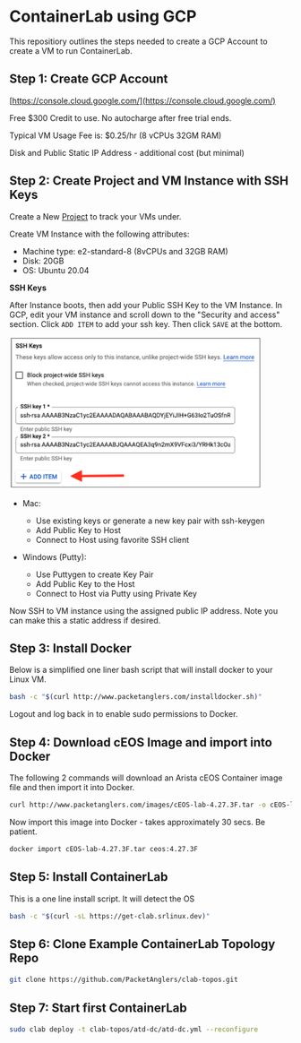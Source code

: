 # ContainerLab using GCP

This repositiory outlines the steps needed to create a GCP Account to create a VM to run ContainerLab.
## Step 1: Create GCP Account

[https://console.cloud.google.com/](https://console.cloud.google.com/)

Free $300 Credit to use.  No autocharge after free trial ends.

Typical VM Usage Fee is:  $0.25/hr (8 vCPUs 32GM RAM)

Disk and Public Static IP Address - additional cost (but minimal)

## Step 2: Create Project and VM Instance with SSH Keys
Create a New [Project](https://cloud.google.com/resource-manager/docs/creating-managing-projects) to track your VMs under.

Create VM Instance with the following attributes:

- Machine type:	e2-standard-8 (8vCPUs and 32GB RAM)
- Disk: 20GB
- OS: Ubuntu 20.04


**SSH Keys**

After Instance boots, then add your Public SSH Key to the VM Instance.  In GCP, edit your VM instance and scroll down to the "Security and access" section.  Click `ADD ITEM` to add your ssh key.  Then click `SAVE` at the bottom.

<img src="images/ssh-keys-v2.png"  width="450">

- Mac:  
  - Use existing keys or generate a new key pair with ssh-keygen
  - Add Public Key to Host
  - Connect to Host using favorite SSH client

- Windows (Putty):
  - Use Puttygen to create Key Pair
  - Add Public Key to the Host
  - Connect to Host via Putty using Private Key

Now SSH to VM instance using the assigned public IP address.  Note you can make this a static address if desired.

## Step 3: Install Docker
Below is a simplified one liner bash script that will install docker to your Linux VM.

```bash
bash -c "$(curl http://www.packetanglers.com/installdocker.sh)"
```

Logout and log back in to enable sudo permissions to Docker.

## Step 4: Download cEOS Image and import into Docker 
The following 2 commands will download an Arista cEOS Container image file and then import it into Docker.

```bash
curl http://www.packetanglers.com/images/cEOS-lab-4.27.3F.tar -o cEOS-lab-4.27.3F.tar
```

Now import this image into Docker - takes approximately 30 secs.  Be patient.

```bash
docker import cEOS-lab-4.27.3F.tar ceos:4.27.3F
```
## Step 5: Install ContainerLab

This is a one line install script. It will detect the OS

```bash
bash -c "$(curl -sL https://get-clab.srlinux.dev)"
```

## Step 6: Clone Example ContainerLab Topology Repo

```bash
git clone https://github.com/PacketAnglers/clab-topos.git
```

## Step 7: Start first ContainerLab

```bash
sudo clab deploy -t clab-topos/atd-dc/atd-dc.yml --reconfigure
```
